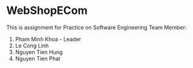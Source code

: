 # WebShopECom
This is assignment for Practice on Software Engineering
Team Member:
1. Pham Minh Khoa - Leader
2. Le Cong Linh
3. Nguyen Tien Hung
4. Nguyen Tien Phat
